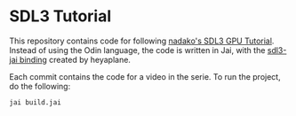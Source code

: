 # SDL3 Tutorial

This repository contains code for following [nadako's SDL3 GPU Tutorial](https://www.youtube.com/playlist?list=PLI3kBEQ3yd-CbQfRchF70BPLF9G1HEzhy).
Instead of using the Odin language, the code is written in Jai, with the [sdl3-jai binding](https://github.com/heyaplane/sdl3-jai/tree/main) created by heyaplane.

Each commit contains the code for a video in the serie. To run the project, do the following:

```shell
jai build.jai
```